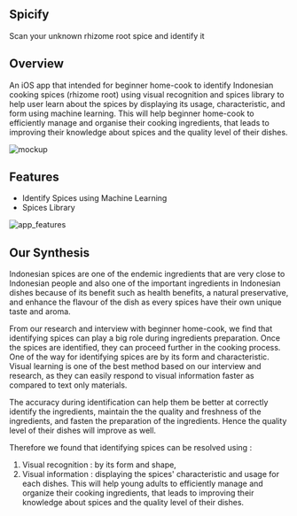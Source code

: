 ## Spicify
Scan your unknown rhizome root spice and identify it

## Overview
An iOS app that intended for beginner home-cook to identify Indonesian cooking spices (rhizome root) using visual recognition and spices library to help user learn about the spices by displaying its usage, characteristic, and form using machine learning. This will help beginner home-cook to efficiently manage and organise their cooking ingredients, that leads to improving their knowledge about spices and the quality level of their dishes. 

![mockup](https://user-images.githubusercontent.com/81685796/144832974-14a02e69-c3e0-4d5b-a257-2edb564bc1cd.png)


## Features
- Identify Spices using Machine Learning
- Spices Library

![app_features](https://user-images.githubusercontent.com/81685796/144833087-7709129e-3733-47d1-9747-9a2c116b5499.png)

## Our Synthesis
Indonesian spices are one of the endemic ingredients that are very close to Indonesian people and also one of the important ingredients in Indonesian dishes because of its benefit such as health benefits, a natural preservative, and enhance the flavour of the dish as every spices have their own unique taste and aroma.

From our research and interview with beginner home-cook, we find that identifying spices can play a big role during ingredients preparation. Once the spices are identified, they can proceed further in the cooking process. One of the way for identifying spices are by its form and characteristic. Visual learning is one of the best method based on our interview and research, as they can easily respond to visual information faster as compared to text only materials.

The accuracy during identification can help them be better at correctly identify the ingredients, maintain the the quality and freshness of the ingredients, and fasten the preparation of the ingredients. Hence the quality level of their dishes will improve as well.

Therefore we found that identifying spices can be resolved using :
1. Visual recognition : by its form and shape,
2. Visual information : displaying the spices' characteristic and usage for each dishes. 
This will help young adults to efficiently manage and organize their cooking ingredients, that leads to improving their knowledge about spices and the quality level of their dishes. 
